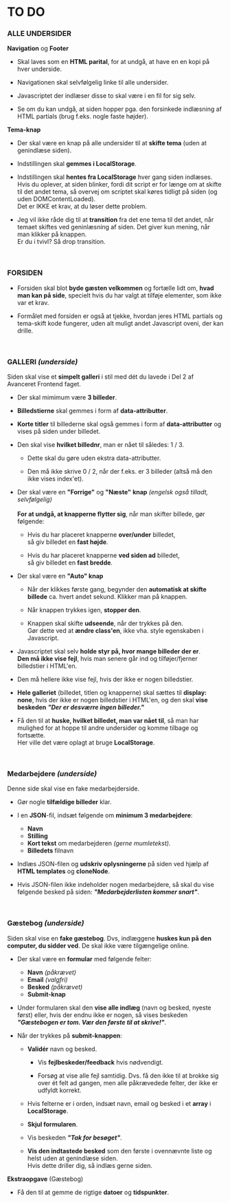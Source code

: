 # TO DO

### **ALLE UNDERSIDER**
**Navigation** og **Footer**

* Skal laves som en **HTML parital**, for at undgå, at have en en kopi på hver underside.

* Navigationen skal selvfølgelig linke til alle undersider.

* Javascriptet der indlæser disse to skal være i en fil for sig selv.

* Se om du kan undgå, at siden hopper pga. den forsinkede indlæsning af HTML partials (brug f.eks. nogle faste højder).

**Tema-knap**

* Der skal være en knap på alle undersider til at **skifte tema** (uden at genindlæse siden).

* Indstillingen skal **gemmes i LocalStorage**.

* Indstillingen skal **hentes fra LocalStorage** hver gang siden indlæses. <br>Hvis du oplever, at siden blinker, fordi dit script er for længe om at skifte til det andet tema, så overvej om scriptet skal køres tidligt på siden (og uden DOMContentLoaded). <br>Det er IKKE et krav, at du løser dette problem.

* Jeg vil ikke råde dig til at **transition** fra det ene tema til det andet, når temaet skiftes ved geninlæsning af siden. Det giver kun mening, når man klikker på knappen.<br>Er du i tvivl? Så drop transition.

<br>

### **FORSIDEN**

* Forsiden skal blot **byde gæsten velkommen** og fortælle lidt om, **hvad man kan på side**, specielt hvis du har valgt at tilføje elementer, som ikke var et krav.

* Formålet med forsiden er også at tjekke, hvordan jeres HTML partials og tema-skift kode fungerer, uden alt muligt andet Javascript oveni, der kan drille.

<br>

### **GALLERI** _(underside)_

Siden skal vise et **simpelt galleri** i stil med dét du lavede i Del 2 af Avanceret Frontend faget.

* Der skal mimimum være **3 billeder**.

* **Billedstierne** skal gemmes i form af **data-attributter**.

* **Korte titler** til billederne skal også gemmes i form af **data-attributter** og vises på siden under billedet.

* Den skal vise **hvilket billednr**, man er nået til således: 1 / 3.

	* Dette skal du gøre uden ekstra data-attributter.

	* Den må ikke skrive 0 / 2, når der f.eks. er 3 billeder (altså må den ikke vises index'et).

* Der skal være en **"Forrige"** og **"Næste"** **knap** *(engelsk også tilladt, selvfølgelig)*<br><br>**For at undgå, at knapperne flytter sig**, når man skifter billede, gør følgende:

	* Hvis du har placeret knapperne **over/under** billedet, <br>så giv billedet en **fast højde**.

	* Hvis du har placeret knapperne **ved siden ad** billedet, <br>så giv billedet en **fast bredde**.

* Der skal være en **"Auto" knap**

	* Når der klikkes første gang, begynder den **automatisk at skifte billede** ca. hvert andet sekund. Klikker man på knappen.

	* Når knappen trykkes igen, **stopper den**.

	* Knappen skal skifte **udseende**, når der trykkes på den.<br>Gør dette ved at **ændre class'en**, ikke vha. style egenskaben i Javascript.

* Javascriptet skal selv **holde styr på, hvor mange billeder der er**. <br>**Den må ikke vise fejl**, hvis man senere går ind og tilføjer/fjerner billedstier i HTML'en.

* Den må hellere ikke vise fejl, hvis der ikke er nogen billedstier.

* **Hele galleriet** (billedet, titlen og knapperne) skal sættes til **display: none**, hvis der ikke er nogen billedstier i HTML'en, og den skal **vise beskeden** _**"Der er desværre ingen billeder."**_

* Få den til at **huske, hvilket billedet, man var nået til**, så man har mulighed for at hoppe til andre undersider og komme tilbage og fortsætte. <br>Her ville det være oplagt at bruge **LocalStorage**.

<br>

### **Medarbejdere** _(underside)_

Denne side skal vise en fake medarbejderside.

* Gør nogle **tilfældige billeder** klar.

* I en **JSON**-fil, indsæt følgende om **minimum 3 medarbejdere**:
	* **Navn**
	* **Stilling**
	* **Kort tekst** om medarbejderen *(gerne mumletekst)*.
	* **Billedets** filnavn

* Indlæs JSON-filen og **udskriv oplysningerne** på siden ved hjælp af **HTML templates** og **cloneNode**.

* Hvis JSON-filen ikke indeholder nogen medarbejdere, så skal du vise følgende besked på siden: _**"Medarbejderlisten kommer snart"**_.

<br>

### **Gæstebog** _(underside)_

Siden skal vise en **fake gæstebog**. Dvs, indlæggene **huskes kun på den computer, du sidder ved**. De skal ikke være tilgængelige online.

* Der skal være en **formular** med følgende felter:

	* **Navn**  *(påkrævet)*
	* **Email**  *(valgfri)*
	* **Besked**  *(påkrævet)*
	* **Submit-knap**

* Under formularen skal den **vise alle indlæg** (navn og besked, nyeste først) eller, hvis der endnu ikke er nogen, så vises beskeden _**"Gæstebogen er tom. Vær den første til at skrive!"**_.

* Når der trykkes på **submit-knappen**:

	* **Validér** navn og besked.

		* Vis **fejlbeskeder/feedback** hvis nødvendigt.

		* Forsøg at vise alle fejl samtidig. Dvs. få den ikke til at brokke sig over ét felt ad gangen, men alle påkrævedede felter, der ikke er udfyldt korrekt.

	* Hvis felterne er i orden, indsæt navn, email og besked i et **array** i **LocalStorage**.

	* **Skjul formularen**.
	
	* Vis beskeden _**"Tak for besøget"**_.

	* **Vis den indtastede besked** som den første i ovennævnte liste og helst uden at genindlæse siden.<br>
	Hvis dette driller dig, så indlæs gerne siden.

**Ekstraopgave** (Gæstebog)

* Få den til at gemme de rigtige **datoer** og **tidspunkter**.
